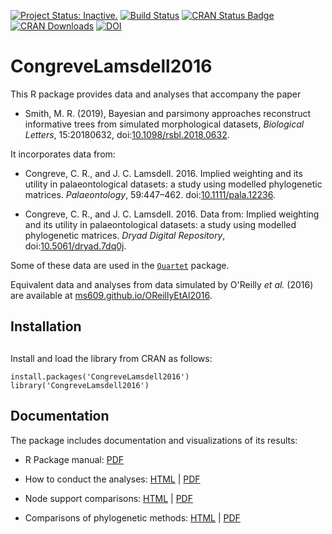 [![Project Status: Inactive.](https://www.repostatus.org/badges/latest/inactive.svg)](https://www.repostatus.org/#inactive)
[![Build Status](https://travis-ci.org/ms609/CongreveLamsdell2016.svg?branch=master)](https://travis-ci.org/ms609/CongreveLamsdell2016)
[![CRAN Status Badge](https://www.r-pkg.org/badges/version/CongreveLamsdell2016)](https://cran.r-project.org/package=CongreveLamsdell2016)
[![CRAN Downloads](https://cranlogs.r-pkg.org/badges/CongreveLamsdell2016)](https://cran.r-project.org/package=CongreveLamsdell2016)
[![DOI](https://zenodo.org/badge/DOI/10.5281/zenodo.2536874.svg)](https://doi.org/10.5281/zenodo.2536874)



# CongreveLamsdell2016

This R package provides data and analyses that accompany the paper

- Smith, M. R. (2019), Bayesian and parsimony approaches reconstruct informative trees from simulated morphological datasets, _Biological Letters_, 15:20180632, 
doi:[10.1098/rsbl.2018.0632](https://doi.org/10.1098/rsbl.2018.0632).

It incorporates data from:

- Congreve, C. R., and J. C. Lamsdell. 2016. Implied weighting and its utility in palaeontological datasets: a study using modelled phylogenetic matrices. _Palaeontology_, 59:447–462. doi:[10.1111/pala.12236](https://dx.doi.org/10.1111/pala.12236).

- Congreve, C. R., and J. C. Lamsdell. 2016. Data from: Implied weighting and its utility in palaeontological datasets: a study using modelled phylogenetic matrices. _Dryad Digital Repository_, doi:[10.5061/dryad.7dq0j](https://dx.doi.org/10.5061/dryad.7dq0j).

Some of these data are used in the [`Quartet`](https://ms609.github.io/Quartet) package.

Equivalent data and analyses from data simulated by O'Reilly _et al._ (2016) 
are available at [ms609.github.io/OReillyEtAl2016](https://ms609.github.io/OReillyEtAl2016).

## Installation
## 
Install and load the library from CRAN as follows:

```
install.packages('CongreveLamsdell2016')
library('CongreveLamsdell2016')
```

<!--You can install the development version with:
`devtools::install_github('ms609/CongreveLamsdell2016')`.-->


## Documentation

The package includes documentation and visualizations of its results:

* R Package manual: [PDF](https://ms609.github.io/CongreveLamsdell2016/CongreveLamsdell2016_1.0.0.pdf)

* How to conduct the analyses:
[HTML](https://ms609.github.io/CongreveLamsdell2016/Conduct-analyses.html) | 
[PDF](https://ms609.github.io/CongreveLamsdell2016/Conduct-analyses.pdf)

* Node support comparisons:
[HTML](https://ms609.github.io/CongreveLamsdell2016/Compare-node-supports.html) | 
[PDF](https://ms609.github.io/CongreveLamsdell2016/Compare-node-supports.pdf)

* Comparisons of phylogenetic methods:
[HTML](https://ms609.github.io/CongreveLamsdell2016/Compare-methods.html) | 
[PDF](https://ms609.github.io/CongreveLamsdell2016/Compare-methods.pdf)
